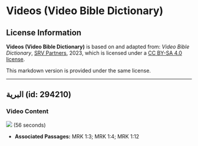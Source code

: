 # Videos (Video Bible Dictionary)

## License Information

**Videos (Video Bible Dictionary)** is based on and adapted from: _Video Bible Dictionary_, [SRV Partners](https://srvpartners.org/home/), 2023, which is licensed under a [CC BY-SA 4.0 license](https://creativecommons.org/licenses/by-sa/4.0/legalcode.en).

This markdown version is provided under the same license.



--------------------------------

## البرية (id: 294210)

### Video Content

[![](https://cdn.aquifer.bible/aquifer-content/resources/VideoBibleDictionary/Thumbnails/Wilderness.jpg)](https://cdn.aquifer.bible/aquifer-content/resources/VideoBibleDictionary/ENG/Wilderness.mp4) (56 seconds)

* **Associated Passages:** MRK 1:3; MRK 1:4; MRK 1:12

